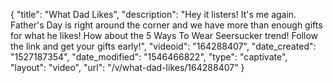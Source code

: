 {
    "title": "What Dad Likes",
    "description": "Hey it listers! It's me again. Father's Day is right around the corner and we have more than enough gifts for what he likes! How about the 5 Ways To Wear Seersucker trend! Follow the link and get your gifts early!",
    "videoid": "164288407",
    "date_created": "1527187354",
    "date_modified": "1546466822",
    "type": "captivate",
    "layout": "video",
    "url": "\/v\/what-dad-likes\/164288407"
}